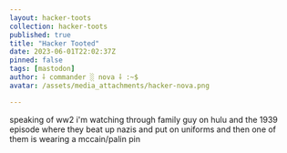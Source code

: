 ```yaml
---
layout: hacker-toots
collection: hacker-toots
published: true
title: "Hacker Tooted"
date: 2023-06-01T22:02:37Z
pinned: false
tags: [mastodon]
author: ⸸ commander ░ nova ⸸ :~$
avatar: /assets/media_attachments/hacker-nova.png

---
```


<p>speaking of ww2 i&#39;m watching through family guy on hulu and the 1939 episode where they beat up nazis and put on uniforms and then one of them is wearing a mccain/palin pin</p>


